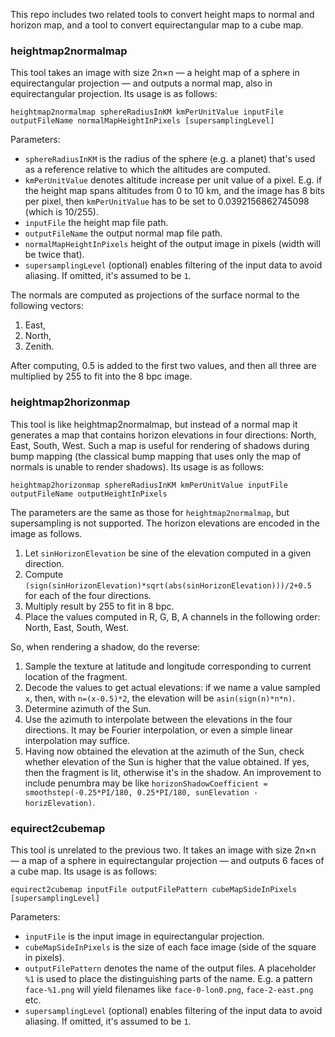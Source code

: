 This repo includes two related tools to convert height maps to normal and horizon map, and a tool to convert equirectangular map to a cube map.

### heightmap2normalmap

This tool takes an image with size 2n×n — a height map of a sphere in equirectangular projection — and outputs a normal map, also in equirectangular projection. Its usage is as follows:
```
heightmap2normalmap sphereRadiusInKM kmPerUnitValue inputFile outputFileName normalMapHeightInPixels [supersamplingLevel]
```
Parameters:
 * `sphereRadiusInKM` is the radius of the sphere (e.g. a planet) that's used as a reference relative to which the altitudes are computed.
 * `kmPerUnitValue` denotes altitude increase per unit value of a pixel. E.g. if the height map spans altitudes from 0 to 10 km, and the image has 8 bits per pixel, then `kmPerUnitValue` has to be set to 0.0392156862745098 (which is 10/255).
 * `inputFile` the height map file path.
 * `outputFileName` the output normal map file path.
 * `normalMapHeightInPixels` height of the output image in pixels (width will be twice that).
 * `supersamplingLevel` (optional) enables filtering of the input data to avoid aliasing. If omitted, it's assumed to be `1`.

The normals are computed as projections of the surface normal to the following vectors:

 1. East,
 2. North,
 3. Zenith.

After computing, 0.5 is added to the first two values, and then all three are multiplied by 255 to fit into the 8 bpc image.

### heightmap2horizonmap

This tool is like heightmap2normalmap, but instead of a normal map it generates a map that contains horizon elevations in four directions: North, East, South, West. Such a map is useful for rendering of shadows during bump mapping (the classical bump mapping that uses only the map of normals is unable to render shadows).
Its usage is as follows:
```
heightmap2horizonmap sphereRadiusInKM kmPerUnitValue inputFile outputFileName outputHeightInPixels
```
The parameters are the same as those for `heightmap2normalmap`, but supersampling is not supported.
The horizon elevations are encoded in the image as follows.

 1. Let `sinHorizonElevation` be sine of the elevation computed in a given direction.
 2. Compute `(sign(sinHorizonElevation)*sqrt(abs(sinHorizonElevation)))/2+0.5` for each of the four directions.
 3. Multiply result by 255 to fit in 8 bpc.
 4. Place the values computed in R, G, B, A channels in the following order: North, East, South, West.

So, when rendering a shadow, do the reverse:

 1. Sample the texture at latitude and longitude corresponding to current location of the fragment.
 2. Decode the values to get actual elevations: if we name a value sampled `x`, then, with `n=(x-0.5)*2`, the elevation will be `asin(sign(n)*n*n)`.
 2. Determine azimuth of the Sun.
 3. Use the azimuth to interpolate between the elevations in the four directions. It may be Fourier interpolation, or even a simple linear interpolation may suffice.
 4. Having now obtained the elevation at the azimuth of the Sun, check whether elevation of the Sun is higher that the value obtained. If yes, then the fragment is lit, otherwise it's in the shadow. An improvement to include penumbra may be like
    `horizonShadowCoefficient = smoothstep(-0.25*PI/180, 0.25*PI/180, sunElevation - horizElevation)`.

### equirect2cubemap

This tool is unrelated to the previous two.  It takes an image with size 2n×n — a map of a sphere in equirectangular projection — and outputs 6 faces of a cube map. Its usage is as follows:
```
equirect2cubemap inputFile outputFilePattern cubeMapSideInPixels [supersamplingLevel]
```
Parameters:
 * `inputFile` is the input image in equirectangular projection.
 * `cubeMapSideInPixels` is the size of each face image (side of the square in pixels).
 * `outputFilePattern` denotes the name of the output files. A placeholder `%1` is used to place the distinguishing parts of the name. E.g. a pattern `face-%1.png` will yield filenames like `face-0-lon0.png`, `face-2-east.png` etc.
 * `supersamplingLevel` (optional) enables filtering of the input data to avoid aliasing. If omitted, it's assumed to be `1`.

